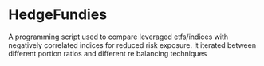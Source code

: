 # HedgeFundies
A programming script used to compare leveraged etfs/indices with negatively correlated indices for reduced risk exposure. It iterated between different portion ratios and different re balancing techniques

